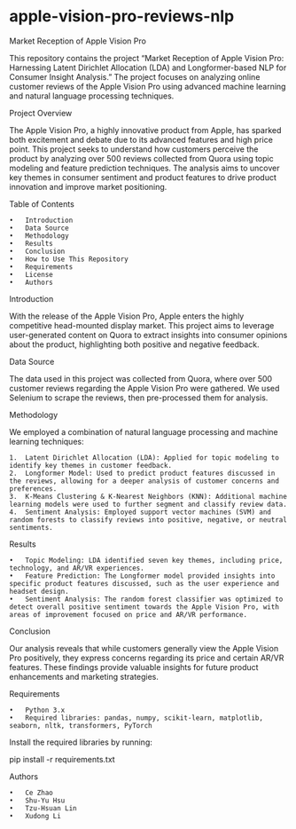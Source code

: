 # apple-vision-pro-reviews-nlp
 Market Reception of Apple Vision Pro

This repository contains the project “Market Reception of Apple Vision Pro: Harnessing Latent Dirichlet Allocation (LDA) and Longformer-based NLP for Consumer Insight Analysis.” The project focuses on analyzing online customer reviews of the Apple Vision Pro using advanced machine learning and natural language processing techniques.

Project Overview

The Apple Vision Pro, a highly innovative product from Apple, has sparked both excitement and debate due to its advanced features and high price point. This project seeks to understand how customers perceive the product by analyzing over 500 reviews collected from Quora using topic modeling and feature prediction techniques. The analysis aims to uncover key themes in consumer sentiment and product features to drive product innovation and improve market positioning.

Table of Contents

	•	Introduction
	•	Data Source
	•	Methodology
	•	Results
	•	Conclusion
	•	How to Use This Repository
	•	Requirements
	•	License
	•	Authors

Introduction

With the release of the Apple Vision Pro, Apple enters the highly competitive head-mounted display market. This project aims to leverage user-generated content on Quora to extract insights into consumer opinions about the product, highlighting both positive and negative feedback.

Data Source

The data used in this project was collected from Quora, where over 500 customer reviews regarding the Apple Vision Pro were gathered. We used Selenium to scrape the reviews, then pre-processed them for analysis.

Methodology

We employed a combination of natural language processing and machine learning techniques:

	1.	Latent Dirichlet Allocation (LDA): Applied for topic modeling to identify key themes in customer feedback.
	2.	Longformer Model: Used to predict product features discussed in the reviews, allowing for a deeper analysis of customer concerns and preferences.
	3.	K-Means Clustering & K-Nearest Neighbors (KNN): Additional machine learning models were used to further segment and classify review data.
	4.	Sentiment Analysis: Employed support vector machines (SVM) and random forests to classify reviews into positive, negative, or neutral sentiments.

Results

	•	Topic Modeling: LDA identified seven key themes, including price, technology, and AR/VR experiences.
	•	Feature Prediction: The Longformer model provided insights into specific product features discussed, such as the user experience and headset design.
	•	Sentiment Analysis: The random forest classifier was optimized to detect overall positive sentiment towards the Apple Vision Pro, with areas of improvement focused on price and AR/VR performance.

Conclusion

Our analysis reveals that while customers generally view the Apple Vision Pro positively, they express concerns regarding its price and certain AR/VR features. These findings provide valuable insights for future product enhancements and marketing strategies.


Requirements

	•	Python 3.x
	•	Required libraries: pandas, numpy, scikit-learn, matplotlib, seaborn, nltk, transformers, PyTorch

Install the required libraries by running:

pip install -r requirements.txt


Authors

	•	Ce Zhao
	•	Shu-Yu Hsu
	•	Tzu-Hsuan Lin
	•	Xudong Li
